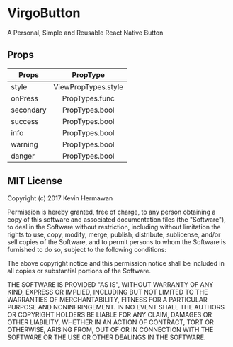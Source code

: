 # VirgoButton
A Personal, Simple and Reusable React Native Button

## Props
| Props | PropType |
| ----------- | :---------: |
| style | ViewPropTypes.style |
| onPress | PropTypes.func |
| secondary | PropTypes.bool |
| success | PropTypes.bool |
| info | PropTypes.bool |
| warning | PropTypes.bool |
| danger | PropTypes.bool |

## MIT License

Copyright (c) 2017 Kevin Hermawan

Permission is hereby granted, free of charge, to any person obtaining a copy
of this software and associated documentation files (the "Software"), to deal
in the Software without restriction, including without limitation the rights
to use, copy, modify, merge, publish, distribute, sublicense, and/or sell
copies of the Software, and to permit persons to whom the Software is
furnished to do so, subject to the following conditions:

The above copyright notice and this permission notice shall be included in all
copies or substantial portions of the Software.

THE SOFTWARE IS PROVIDED "AS IS", WITHOUT WARRANTY OF ANY KIND, EXPRESS OR
IMPLIED, INCLUDING BUT NOT LIMITED TO THE WARRANTIES OF MERCHANTABILITY,
FITNESS FOR A PARTICULAR PURPOSE AND NONINFRINGEMENT. IN NO EVENT SHALL THE
AUTHORS OR COPYRIGHT HOLDERS BE LIABLE FOR ANY CLAIM, DAMAGES OR OTHER
LIABILITY, WHETHER IN AN ACTION OF CONTRACT, TORT OR OTHERWISE, ARISING FROM,
OUT OF OR IN CONNECTION WITH THE SOFTWARE OR THE USE OR OTHER DEALINGS IN THE
SOFTWARE.
